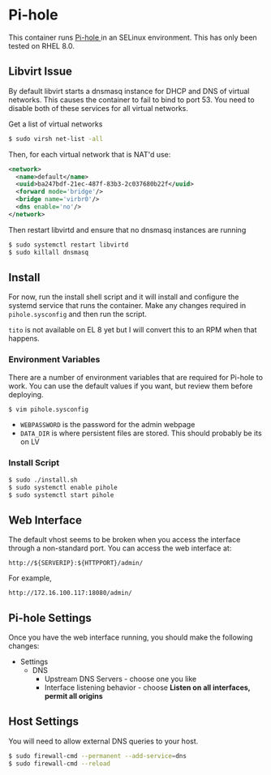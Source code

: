# Pi-hole

This container runs [Pi-hole ](https://pi-hole.net/) in an SELinux environment.  This has only been tested on RHEL 8.0.

## Libvirt Issue

By default libvirt starts a dnsmasq instance for DHCP and DNS of virtual networks.  This causes the container to fail to bind to port 53.  You need to disable both of these services for all virtual networks.

Get a list of virtual networks

```bash
$ sudo virsh net-list -all
```

Then, for each virtual network that is NAT'd use:

```xml
<network>
  <name>default</name>
  <uuid>ba247bdf-21ec-487f-83b3-2c037680b22f</uuid>
  <forward mode='bridge'/>
  <bridge name='virbr0'/>
  <dns enable='no'/>
</network>
```

Then restart libvirtd and ensure that no dnsmasq instances are running

```bash
$ sudo systemctl restart libvirtd
$ sudo killall dnsmasq
```

## Install

For now, run the install shell script and it will install and configure the systemd service that runs the container.  Make any changes required in `pihole.sysconfig` and then run the script.

`tito` is not available on EL 8 yet but I will convert this to an RPM when that happens.

### Environment Variables

There are a number of environment variables that are required for Pi-hole to work.  You can use the default values if you want, but review them before deploying.

```bash
$ vim pihole.sysconfig
```

* `WEBPASSWORD` is the password for the admin webpage
* `DATA_DIR` is where persistent files are stored.  This should probably be its on LV

### Install Script

```bash
$ sudo ./install.sh
$ sudo systemctl enable pihole
$ sudo systemctl start pihole
```

## Web Interface

The default vhost seems to be broken when you access the interface through a non-standard port.  You can access the web interface at:

```plaintext
http://${SERVERIP}:${HTTPPORT}/admin/
```

For example,

```plaintext
http://172.16.100.117:18080/admin/
```

## Pi-hole Settings

Once you have the web interface running, you should make the following changes:

* Settings
    * DNS
        * Upstream DNS Servers - choose one you like
        * Interface listening behavior - choose **Listen on all interfaces, permit all origins**

## Host Settings

You will need to allow external DNS queries to your host.

```bash
$ sudo firewall-cmd --permanent --add-service=dns
$ sudo firewall-cmd --reload
```
